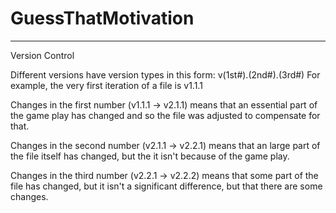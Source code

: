 # GuessThatMotivation


-----------------------------------------------------------------------------------------------------------------------------
Version Control

Different versions have version types in this form: v(1st#).(2nd#).(3rd#)
For example, the very first iteration of a file is v1.1.1

Changes in the first number (v1.1.1 -> v2.1.1) means that an essential part of the game play has changed and so the file was adjusted to compensate for that.

Changes in the second number (v2.1.1 -> v2.2.1) means that an large part of the file itself has changed, but the it isn't because of the game play.

Changes in the third number (v2.2.1 -> v2.2.2) means that some part of the file has changed, but it isn't a significant difference, but that there are some changes.
